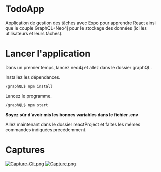 # TodoApp

Application de gestion des tâches avec [Expo](https://expo.dev/) pour apprendre React ainsi que le couple GraphQL+Neo4j pour le stockage des données (ici les utilisateurs et leurs tâches).

# Lancer l'application

Dans un premier temps, lancez neo4j et allez dans le dossier graphQL.

Installez les dépendances.
```bash
/graphQL$ npm install
```

Lancez le programme.
```bash
/graphQL$ npm start
```
**Soyez sûr d'avoir mis les bonnes variables dans le fichier .env**

Allez maintenant dans le dossier reactProject et faites les mêmes commandes indiquées précédemment.

# Captures

[![Capture-Git.png](https://i.postimg.cc/pX58vhTr/Capture-Git.png)](https://postimg.cc/xcYqydLV)
[![Capture.png](https://i.postimg.cc/Hnqrnzxx/Capture.png)](https://postimg.cc/bSRyFQ1c)
